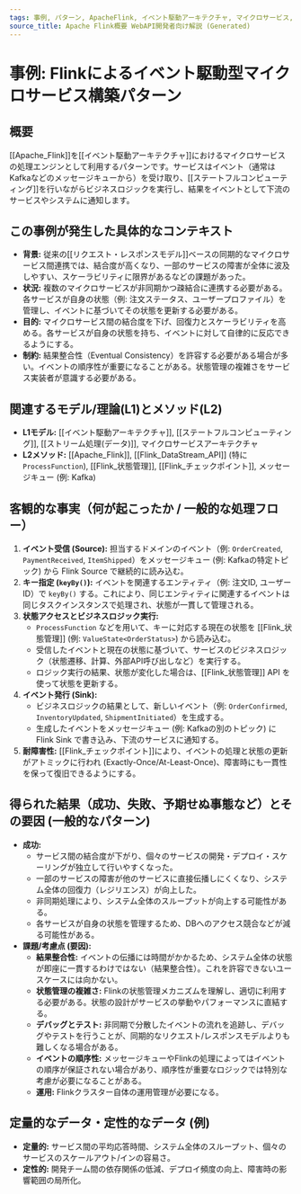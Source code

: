 ```yaml
---
tags: 事例, パターン, ApacheFlink, イベント駆動アーキテクチャ, マイクロサービス, ステートフル
source_title: Apache Flink概要 WebAPI開発者向け解説 (Generated)
---
```


# 事例: Flinkによるイベント駆動型マイクロサービス構築パターン

## 概要
[[Apache_Flink]]を[[イベント駆動アーキテクチャ]]におけるマイクロサービスの処理エンジンとして利用するパターンです。サービスはイベント（通常はKafkaなどのメッセージキューから）を受け取り、[[ステートフルコンピューティング]]を行いながらビジネスロジックを実行し、結果をイベントとして下流のサービスやシステムに通知します。

## この事例が発生した具体的なコンテキスト
* **背景:** 従来の[[リクエスト・レスポンスモデル]]ベースの同期的なマイクロサービス間連携では、結合度が高くなり、一部のサービスの障害が全体に波及しやすい、スケーラビリティに限界があるなどの課題があった。
* **状況:** 複数のマイクロサービスが非同期かつ疎結合に連携する必要がある。各サービスが自身の状態（例: 注文ステータス、ユーザープロファイル）を管理し、イベントに基づいてその状態を更新する必要がある。
* **目的:** マイクロサービス間の結合度を下げ、回復力とスケーラビリティを高める。各サービスが自身の状態を持ち、イベントに対して自律的に反応できるようにする。
* **制約:** 結果整合性（Eventual Consistency）を許容する必要がある場合が多い。イベントの順序性が重要になることがある。状態管理の複雑さをサービス実装者が意識する必要がある。

## 関連するモデル/理論(L1)とメソッド(L2)
* **L1モデル:** [[イベント駆動アーキテクチャ]], [[ステートフルコンピューティング]], [[ストリーム処理(データ)]], マイクロサービスアーキテクチャ
* **L2メソッド:** [[Apache_Flink]], [[Flink_DataStream_API]] (特に`ProcessFunction`), [[Flink_状態管理]], [[Flink_チェックポイント]], メッセージキュー (例: Kafka)

## 客観的な事実（何が起こったか / 一般的な処理フロー）
1.  **イベント受信 (Source):** 担当するドメインのイベント（例: `OrderCreated`, `PaymentReceived`, `ItemShipped`）をメッセージキュー (例: Kafkaの特定トピック) から Flink Source で継続的に読み込む。
2.  **キー指定 (`keyBy()`):** イベントを関連するエンティティ（例: 注文ID, ユーザーID）で `keyBy()` する。これにより、同じエンティティに関連するイベントは同じタスクインスタンスで処理され、状態が一貫して管理される。
3.  **状態アクセスとビジネスロジック実行:**
    * `ProcessFunction` などを用いて、キーに対応する現在の状態を [[Flink_状態管理]] (例: `ValueState<OrderStatus>`) から読み込む。
    * 受信したイベントと現在の状態に基づいて、サービスのビジネスロジック（状態遷移、計算、外部API呼び出しなど）を実行する。
    * ロジック実行の結果、状態が変化した場合は、[[Flink_状態管理]] API を使って状態を更新する。
4.  **イベント発行 (Sink):**
    * ビジネスロジックの結果として、新しいイベント（例: `OrderConfirmed`, `InventoryUpdated`, `ShipmentInitiated`）を生成する。
    * 生成したイベントをメッセージキュー (例: Kafkaの別のトピック) に Flink Sink で書き込み、下流のサービスに通知する。
5.  **耐障害性:** [[Flink_チェックポイント]]により、イベントの処理と状態の更新がアトミックに行われ (Exactly-Once/At-Least-Once)、障害時にも一貫性を保って復旧できるようにする。

## 得られた結果（成功、失敗、予期せぬ事態など）とその要因 (一般的なパターン)
* **成功:**
    * サービス間の結合度が下がり、個々のサービスの開発・デプロイ・スケーリングが独立して行いやすくなった。
    * 一部のサービスの障害が他のサービスに直接伝播しにくくなり、システム全体の回復力（レジリエンス）が向上した。
    * 非同期処理により、システム全体のスループットが向上する可能性がある。
    * 各サービスが自身の状態を管理するため、DBへのアクセス競合などが減る可能性がある。
* **課題/考慮点 (要因):**
    * **結果整合性:** イベントの伝播には時間がかかるため、システム全体の状態が即座に一貫するわけではない（結果整合性）。これを許容できないユースケースには向かない。
    * **状態管理の複雑さ:** Flinkの状態管理メカニズムを理解し、適切に利用する必要がある。状態の設計がサービスの挙動やパフォーマンスに直結する。
    * **デバッグとテスト:** 非同期で分散したイベントの流れを追跡し、デバッグやテストを行うことが、同期的なリクエスト/レスポンスモデルよりも難しくなる場合がある。
    * **イベントの順序性:** メッセージキューやFlinkの処理によってはイベントの順序が保証されない場合があり、順序性が重要なロジックでは特別な考慮が必要になることがある。
    * **運用:** Flinkクラスター自体の運用管理が必要になる。

## 定量的なデータ・定性的なデータ (例)
* **定量的:** サービス間の平均応答時間、システム全体のスループット、個々のサービスのスケールアウト/インの容易さ。
* **定性的:** 開発チーム間の依存関係の低減、デプロイ頻度の向上、障害時の影響範囲の局所化。